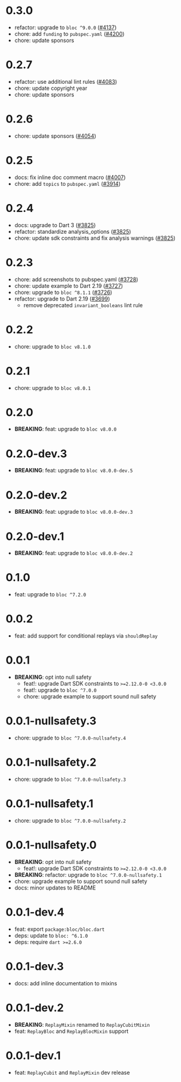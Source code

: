 # 0.3.0

- refactor: upgrade to `bloc ^9.0.0` ([#4137](https://github.com/felangel/bloc/pull/4137))
- chore: add `funding` to `pubspec.yaml` ([#4200](https://github.com/felangel/bloc/pull/4200))
- chore: update sponsors

# 0.2.7

- refactor: use additional lint rules ([#4083](https://github.com/felangel/bloc/pull/4083))
- chore: update copyright year
- chore: update sponsors

# 0.2.6

- chore: update sponsors ([#4054](https://github.com/felangel/bloc/pull/4054))

# 0.2.5

- docs: fix inline doc comment macro ([#4007](https://github.com/felangel/bloc/pull/4007))
- chore: add `topics` to `pubspec.yaml` ([#3914](https://github.com/felangel/bloc/pull/3914))

# 0.2.4

- docs: upgrade to Dart 3 ([#3825](https://github.com/felangel/bloc/pull/3825))
- refactor: standardize analysis_options ([#3825](https://github.com/felangel/bloc/pull/3825))
- chore: update sdk constraints and fix analysis warnings ([#3825](https://github.com/felangel/bloc/pull/3825))

# 0.2.3

- chore: add screenshots to pubspec.yaml ([#3728](https://github.com/felangel/bloc/pull/3728))
- chore: update example to Dart 2.19 ([#3727](https://github.com/felangel/bloc/pull/3727))
- chore: upgrade to `bloc ^8.1.1` ([#3726](https://github.com/felangel/bloc/pull/3726))
- refactor: upgrade to Dart 2.19 ([#3699](https://github.com/felangel/bloc/pull/3699))
  - remove deprecated `invariant_booleans` lint rule

# 0.2.2

- chore: upgrade to `bloc v8.1.0`

# 0.2.1

- chore: upgrade to `bloc v8.0.1`

# 0.2.0

- **BREAKING**: feat: upgrade to `bloc v8.0.0`

# 0.2.0-dev.3

- **BREAKING**: feat: upgrade to `bloc v8.0.0-dev.5`

# 0.2.0-dev.2

- **BREAKING**: feat: upgrade to `bloc v8.0.0-dev.3`

# 0.2.0-dev.1

- **BREAKING**: feat: upgrade to `bloc v8.0.0-dev.2`

# 0.1.0

- feat: upgrade to `bloc ^7.2.0`

# 0.0.2

- feat: add support for conditional replays via `shouldReplay`

# 0.0.1

- **BREAKING**: opt into null safety
  - feat!: upgrade Dart SDK constraints to `>=2.12.0-0 <3.0.0`
  - feat!: upgrade to `bloc ^7.0.0`
  - chore: upgrade example to support sound null safety

# 0.0.1-nullsafety.3

- chore: upgrade to `bloc ^7.0.0-nullsafety.4`

# 0.0.1-nullsafety.2

- chore: upgrade to `bloc ^7.0.0-nullsafety.3`

# 0.0.1-nullsafety.1

- chore: upgrade to `bloc ^7.0.0-nullsafety.2`

# 0.0.1-nullsafety.0

- **BREAKING**: opt into null safety
  - feat!: upgrade Dart SDK constraints to `>=2.12.0-0 <3.0.0`
- **BREAKING**: refactor: upgrade to `bloc ^7.0.0-nullsafety.1`
- chore: upgrade example to support sound null safety
- docs: minor updates to README

# 0.0.1-dev.4

- feat: export `package:bloc/bloc.dart`
- deps: update to `bloc: ^6.1.0`
- deps: require `dart >=2.6.0`

# 0.0.1-dev.3

- docs: add inline documentation to mixins

# 0.0.1-dev.2

- **BREAKING**: `ReplayMixin` renamed to `ReplayCubitMixin`
- feat: `ReplayBloc` and `ReplayBlocMixin` support

# 0.0.1-dev.1

- feat: `ReplayCubit` and `ReplayMixin` dev release
